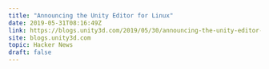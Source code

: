 ```yaml
---
title: "Announcing the Unity Editor for Linux"
date: 2019-05-31T08:16:49Z
link: https://blogs.unity3d.com/2019/05/30/announcing-the-unity-editor-for-linux/?utm_medium=RSS&utm_source=hune
site: blogs.unity3d.com
topic: Hacker News
draft: false
---
```

